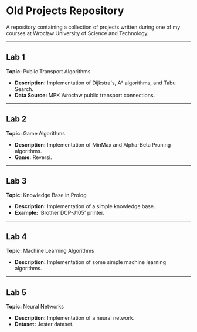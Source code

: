 # Old Projects Repository

A repository containing a collection of projects written during one of my courses at Wrocław University of Science and Technology.

---

## Lab 1

**Topic:** Public Transport Algorithms

- **Description:** Implementation of Dijkstra's, A* algorithms, and Tabu Search.
- **Data Source:** MPK Wrocław public transport connections.

---

## Lab 2

**Topic:** Game Algorithms

- **Description:** Implementation of MinMax and Alpha-Beta Pruning algorithms.
- **Game:** Reversi.

---

## Lab 3

**Topic:** Knowledge Base in Prolog

- **Description:** Implementation of a simple knowledge base.
- **Example:** 'Brother DCP-J105' printer.

---

## Lab 4

**Topic:** Machine Learning Algorithms

- **Description:** Implementation of some simple machine learning algorithms.

---

## Lab 5

**Topic:** Neural Networks

- **Description:** Implementation of a neural network.
- **Dataset:** Jester dataset.
